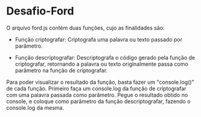 # Desafio-Ford

O arquivo ford.js contém duas funções, cujo as finalidades são:

- Função criptografar:
Criptografa uma palavra ou texto passado por parâmetro.

- Função descriptografar:
Descriptografa o código gerado pela função de criptografar, retornando a palavra ou texto originalmente passa como parâmetro na função de criptografar.

Para poder visualizar o resultado da função, basta fazer um "console.log()" de cada função. Primeiro faça um console.log da função de criptografar com uma palavra passada como parâmetro. Pegue o resultado obtido no console, e coloque como parâmetro da função descriptografar, fazendo o console.log da mesma. 
